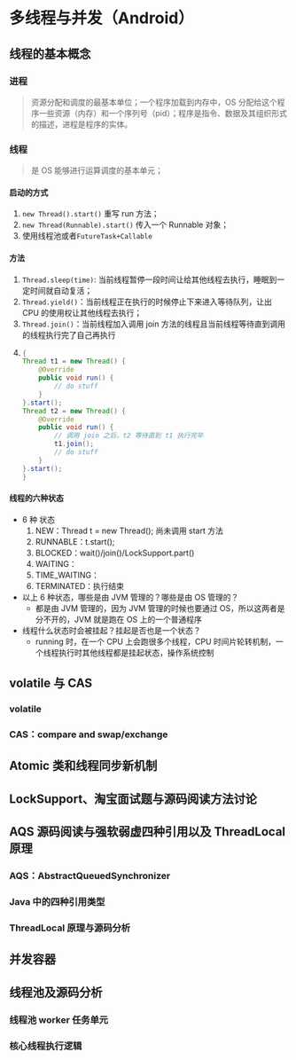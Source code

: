 # 多线程与并发（Android）

## 线程的基本概念

### 进程
> 资源分配和调度的最基本单位；一个程序加载到内存中，OS 分配给这个程序一些资源（内存）和一个序列号（pid）；程序是指令、数据及其组织形式的描述，进程是程序的实体。

### 线程
> 是 OS 能够进行运算调度的基本单元；

#### 启动的方式
1. `new Thread().start()` 重写 run 方法；
2. `new Thread(Runnable).start()` 传入一个 Runnable 对象；
3. 使用线程池或者`FutureTask+Callable`

#### 方法
1. `Thread.sleep(time)`: 当前线程暂停一段时间让给其他线程去执行，睡眠到一定时间就自动复活；
2. `Thread.yield()`：当前线程正在执行的时候停止下来进入等待队列，让出 CPU 的使用权让其他线程去执行；
3. `Thread.join()`：当前线程加入调用 join 方法的线程且当前线程等待直到调用的线程执行完了自己再执行
4. ```java
   {
   Thread t1 = new Thread() {
       @Override
       public void run() {
           // do stuff
       }
   }.start();
   Thread t2 = new Thread() {
       @Override
       public void run() {
           // 调用 join 之后，t2 等待直到 t1 执行完毕
           t1.join();
           // do stuff
       }
   }.start();
   }
   ```
   
#### 线程的六种状态
- 6 种 状态
  1. NEW：Thread t = new Thread(); 尚未调用 start 方法
  2. RUNNABLE：t.start();
  3. BLOCKED：wait()/join()/LockSupport.part()
  4. WAITING：
  5. TIME_WAITING：
  6. TERMINATED：执行结束
- 以上 6 种状态，哪些是由 JVM 管理的？哪些是由 OS 管理的？
  - 都是由 JVM 管理的，因为 JVM 管理的时候也要通过 OS，所以这两者是分不开的，JVM 就是跑在 OS 上的一个普通程序
- 线程什么状态时会被挂起？挂起是否也是一个状态？
  - running 时，在一个 CPU 上会跑很多个线程，CPU 时间片轮转机制，一个线程执行时其他线程都是挂起状态，操作系统控制

## volatile 与 CAS

### volatile

### CAS：compare and swap/exchange

## Atomic 类和线程同步新机制

## LockSupport、淘宝面试题与源码阅读方法讨论

## AQS 源码阅读与强软弱虚四种引用以及 ThreadLocal 原理

### AQS：AbstractQueuedSynchronizer

### Java 中的四种引用类型

### ThreadLocal 原理与源码分析

## 并发容器

## 线程池及源码分析

### 线程池 worker 任务单元

### 核心线程执行逻辑